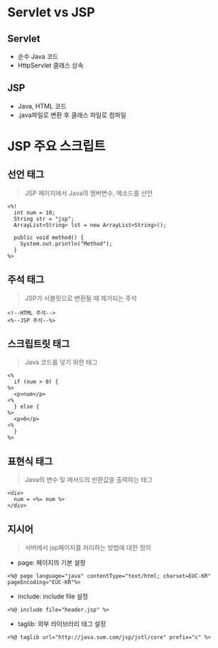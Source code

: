 # Servlet vs JSP

## Servlet

- 순수 Java 코드
- HttpServlet 클래스 상속

## JSP

- Java, HTML 코드
- .java파일로 변환 후 클래스 파일로 컴파일

# JSP 주요 스크립트

## 선언 태그

> JSP 페이지에서 Java의 멤버변수, 메소드를 선언

```
<%!
  int num = 10;
  String str = "jsp";
  ArrayList<String> lst = new ArrayList<String>();

  public void method() {
    System.out.println("Method");
  }
%>
```

## 주석 태그

> JSP가 서블릿으로 변환될 때 제거되는 주석

```
<!--HTML 주석-->
<%--JSP 주석--%>
```

## 스크립트릿 태그

> Java 코드를 넣기 위한 태그

```
<%
  if (num > 0) {
%>
  <p>num</p>
<%
  } else {
%>
  <p>0</p>
<%
  }
%>
```

## 표현식 태그

> Java의 변수 및 메서드의 반환값을 출력하는 태그

```
<div>
  num = <%= num %>
</div>
```

## 지시어

> 서버에서 jsp페이지를 처리하는 방법에 대한 정의

- page: 페이지의 기본 설정

```
<%@ page language="java" contentType="text/html; charset=EUC-KR" pageEncoding="EUC-KR"%>
```

- include: include file 설정

```
<%@ include file="header.jsp" %>
```

- taglib: 외부 라이브러리 태그 설정

```
<%@ taglib url="http://java.sum.com/jsp/jstl/core" prefix="c" %>
```
